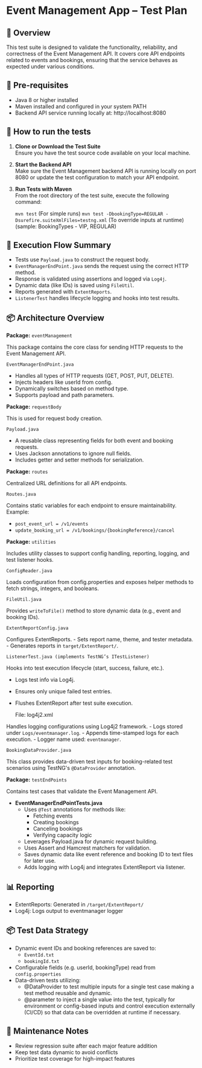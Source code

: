 # Event Management App – Test Plan

## 📌 Overview
This test suite is designed to validate the functionality, reliability, and correctness of the Event Management API. It covers core API endpoints related to events and bookings, ensuring that the service behaves as expected under various conditions.

## 🎯 Pre-requisites
- Java 8 or higher installed
- Maven installed and configured in your system PATH
- Backend API service running locally at: http://localhost:8080 

## 📂 How to run the tests

1. **Clone or Download the Test Suite**  
   Ensure you have the test source code available on your local machine.

2. **Start the Backend API**  
   Make sure the Event Management backend API is running locally on port 8080 or update the test configuration to match your API endpoint.

3. **Run Tests with Maven**  
   From the root directory of the test suite, execute the following command:
    
   `mvn test` (For simple runs)
   `mvn test -DbookingType=REGULAR -Dsurefire.suiteXmlFiles=testng.xml` (To override inputs at runtime) (sample: BookingTypes - VIP, REGULAR)

## 🧪 Execution Flow Summary
  - Tests use `Payload.java` to construct the request body.
  - `EventManagerEndPoint.java` sends the request using the correct HTTP method.
  - Response is validated using assertions and logged via `Log4j`.
  - Dynamic data (like IDs) is saved using `FileUtil`.
  - Reports generated with `ExtentReports`.
  - `ListenerTest` handles lifecycle logging and hooks into test results.
   
## 📦 Architecture Overview

**Package:** `eventManagement`

This package contains the core class for sending HTTP requests to the Event Management API.

    EventManagerEndPoint.java

  - Handles all types of HTTP requests (GET, POST, PUT, DELETE).
  - Injects headers like userId from config.
  - Dynamically switches based on method type.
  - Supports payload and path parameters.

**Package:** `requestBody`

This is used for request body creation.

    Payload.java

  - A reusable class representing fields for both event and booking requests.
  - Uses Jackson annotations to ignore null fields.
  - Includes getter and setter methods for serialization.

**Package:** `routes`

Centralized URL definitions for all API endpoints.

    Routes.java

  Contains static variables for each endpoint to ensure maintainability.
  Example:
  - `post_event_url = /v1/events`
  - `update_booking_url = /v1/bookings/{bookingReference}/cancel`
  
**Package:** `utilities`

Includes utility classes to support config handling, reporting, logging, and test listener hooks.

    ConfigReader.java

  Loads configuration from config.properties and exposes helper methods to fetch strings, integers, and booleans.

    
    FileUtil.java
    
  Provides `writeToFile()` method to store dynamic data (e.g., event and booking IDs).

    
    ExtentReportConfig.java

  Configures ExtentReports.
    - Sets report name, theme, and tester metadata.
    - Generates reports in `target/ExtentReport/`.

    
    ListenerTest.java (implements TestNG’s ITestListener)

  Hooks into test execution lifecycle (start, success, failure, etc.).
  - Logs test info via Log4j.
  - Ensures only unique failed test entries.
  - Flushes ExtentReport after test suite execution.


    File: log4j2.xml

  Handles logging configurations using Log4j2 framework.
    - Logs stored under `Logs/eventmanager.log`.
    - Appends time-stamped logs for each execution.
    - Logger name used: `eventmanager`.
    
    
    BookingDataProvider.java

  This class provides data-driven test inputs for booking-related test scenarios using TestNG's `@DataProvider` annotation.
  


**Package:** `testEndPoints`

Contains test cases that validate the Event Management API.

- **EventManagerEndPointTests.java**
  - Uses `@Test` annotations for methods like:
    - Fetching events
    - Creating bookings
    - Canceling bookings
    - Verifying capacity logic
  - Leverages Payload.java for dynamic request building.
  - Uses Assert and Hamcrest matchers for validation.
  - Saves dynamic data like event reference and booking ID to text files for later use.
  - Adds logging with Log4j and integrates ExtentReport via listener.

## 📊 Reporting
- ExtentReports: Generated in `/target/ExtentReport/`  
- Log4j: Logs output to eventmanager logger  

## 📦 Test Data Strategy
- Dynamic event IDs and booking references are saved to:  
  - `EventId.txt`  
  - `bookingId.txt`  
- Configurable fields (e.g. userId, bookingType) read from `config.properties`
- Data-driven tests utilizing:
   - @DataProvider to test multiple inputs for a single test case making a test method reusable and dynamic.
   - @parameter to inject a single value into the test, typically for environment or config-based inputs and control execution externally (CI/CD) so that data can be overridden at runtime if necessary.  

## 🧹 Maintenance Notes
- Review regression suite after each major feature addition  
- Keep test data dynamic to avoid conflicts  
- Prioritize test coverage for high-impact features  
